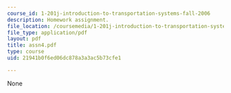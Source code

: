 ```yaml
---
course_id: 1-201j-introduction-to-transportation-systems-fall-2006
description: Homework assignment.
file_location: /coursemedia/1-201j-introduction-to-transportation-systems-fall-2006/21941b0f6ed06dc878a3a3ac5b73cfe1_assn4.pdf
file_type: application/pdf
layout: pdf
title: assn4.pdf
type: course
uid: 21941b0f6ed06dc878a3a3ac5b73cfe1

---
```

None